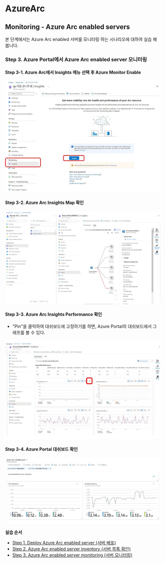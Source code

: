 # AzureArc

## Monitoring - Azure Arc enabled servers

본 단계에서는 Azure Arc enabled 서버를 모니터링 하는 시나리오에 대하여 실습 해 봅니다.

### Step 3. Azure Portal에서 Azure Arc enabled server 모니터링

#### Step 3-1. Azure Arc에서 Insights 메뉴 선택 후 Azure Monitor Enable 

![alt text][id1]

[id1]: /images/Step3-01.jpg "Insights"

#### Step 3-2. Azure Arc Insights Map 확인

![alt text][id2]

[id2]: /images/Step3-02.jpg "Insights"

#### Step 3-3. Azure Arc Insights Performance 확인

- "Pin"을 클릭하여 대쉬보드에 고정하기를 하면, Azure Portal의 대쉬보드에서 그래프를 볼 수 있다.

![alt text][id3]

[id3]: /images/Step3-03.jpg "Insights"

#### Step 3-4. Azure Portal 대쉬보드 확인

![alt text][id4]

[id4]: /images/Step3-04.jpg "Insights"


**실습 순서**

<!-- TOC -->

- [Step 1. Deploy Azure Arc enabled server (서버 배포)](https://github.com/jeongaelee/AzureArc/blob/main/deploy-arc-enabled-server.md)
- [Step 2. Azure Arc enabled server inventory (서버 목록 확인)](https://github.com/jeongaelee/AzureArc/blob/main/inventory-arc-enabled-server.md)
- [Step 3. Azure Arc enabled server monitoring (서버 모니터링)](https://github.com/jeongaelee/AzureArc/blob/main/monitor-arc-enabled-server.md)

<!-- /TOC -->

